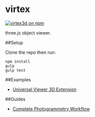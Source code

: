 # virtex

[![virtex3d on npm](https://img.shields.io/npm/v/virtex3d.svg?style=flat)](https://www.npmjs.com/package/virtex3d)

three.js object viewer.

##Setup

Clone the repo then run:

    npm install
    gulp
    gulp test

##Examples

- [Universal Viewer 3D Extension](http://universalviewer.io/examples/?manifest=http%3A%2F%2Ffiles.universalviewer.io%2Fmanifests%2Fnelis%2Fecorche.json)
 
##Guides

- [Complete Photogrammetry Workflow](https://www.gitbook.com/book/sophiedixon/photogrammetry-guide/details)

